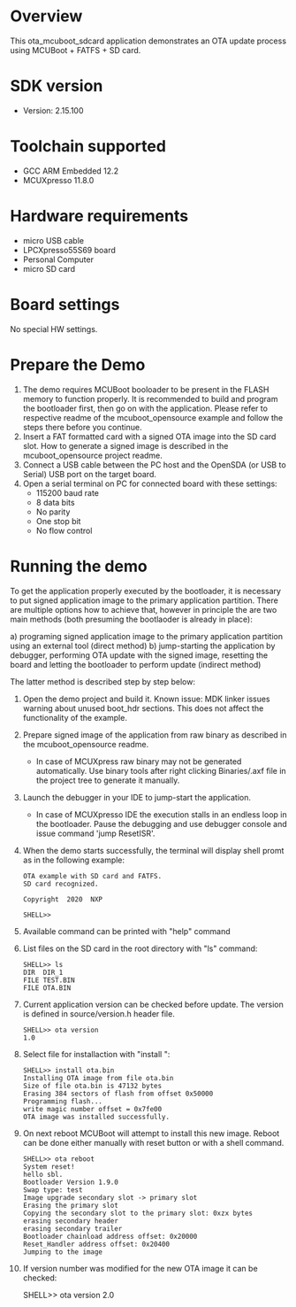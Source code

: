 Overview
========
This ota_mcuboot_sdcard application demonstrates an OTA update process using MCUBoot + FATFS + SD card.


SDK version
===========
- Version: 2.15.100

Toolchain supported
===================
- GCC ARM Embedded  12.2
- MCUXpresso  11.8.0

Hardware requirements
=====================
- micro USB cable
- LPCXpresso55S69 board
- Personal Computer
- micro SD card

Board settings
==============
No special HW settings.

Prepare the Demo
================
1. The demo requires MCUBoot booloader to be present in the FLASH memory to function properly.
   It is recommended to build and program the bootloader first, then go on with the application.
   Please refer to respective readme of the mcuboot_opensource example and follow the steps there before you continue.
2. Insert a FAT formatted card with a signed OTA image into the SD card slot.
   How to generate a signed image is described in the mcuboot_opensource project readme.
2. Connect a USB cable between the PC host and the OpenSDA (or USB to Serial) USB port on the target board.
3. Open a serial terminal on PC for connected board with these settings:
    - 115200 baud rate
    - 8 data bits
    - No parity
    - One stop bit
    - No flow control


Running the demo
================
To get the application properly executed by the bootloader, it is necessary to put signed application image to the primary application partition.
There are multiple options how to achieve that, however in principle the are two main methods (both presuming the bootlaoder is already in place):

a)  programing signed application image to the primary application partition using an external tool (direct method)
b)  jump-starting the application by debugger, performing OTA update with the signed image, resetting the board and letting the bootloader to perform update (indirect method)

The latter method is described step by step below:

1.  Open the demo project and build it.
    Known issue: MDK linker issues warning about unused boot_hdr sections. This does not affect the functionality of the example.
    
2.  Prepare signed image of the application from raw binary as described in the mcuboot_opensource readme.
     - In case of MCUXpress raw binary may not be generated automatically. Use binary tools after right clicking Binaries/.axf file in the project tree to generate it manually.

3.  Launch the debugger in your IDE to jump-start the application.
     - In case of MCUXpresso IDE the execution stalls in an endless loop in the bootloader. Pause the debugging and use debugger console and issue command 'jump ResetISR'.

4.  When the demo starts successfully, the terminal will display shell promt as in the following example:

        OTA example with SD card and FATFS.
        SD card recognized.

        Copyright  2020  NXP

        SHELL>>

5.  Available command can be printed with "help" command
6.  List files on the SD card in the root directory with "ls" command:

        SHELL>> ls
        DIR  DIR_1
        FILE TEST.BIN
        FILE OTA.BIN

7.  Current application version can be checked before update.
    The version is defined in source/version.h header file.

        SHELL>> ota version
        1.0


8.  Select file for installaction with "install <filename>":

        SHELL>> install ota.bin
        Installing OTA image from file ota.bin
        Size of file ota.bin is 47132 bytes
        Erasing 384 sectors of flash from offset 0x50000
        Programming flash...
        write magic number offset = 0x7fe00
        OTA image was installed successfully.

9.  On next reboot MCUBoot will attempt to install this new image.
    Reboot can be done either manually with reset button or with a shell command.

        SHELL>> ota reboot
        System reset!
        hello sbl.
        Bootloader Version 1.9.0
        Swap type: test
        Image upgrade secondary slot -> primary slot
        Erasing the primary slot
        Copying the secondary slot to the primary slot: 0xzx bytes
        erasing secondary header
        erasing secondary trailer
        Bootloader chainload address offset: 0x20000
        Reset_Handler address offset: 0x20400
        Jumping to the image

10.  If version number was modified for the new OTA image it can be checked:

        SHELL>> ota version
        2.0


